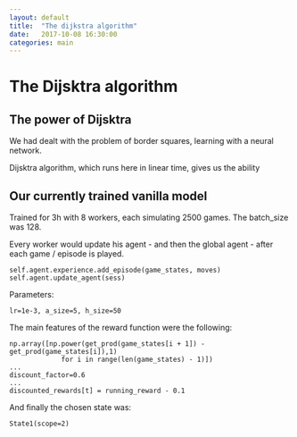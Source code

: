 ```yaml
---
layout: default
title:  "The dijkstra algorithm"
date:   2017-10-08 16:30:00
categories: main
---
```


<style type="text/css">
  {% include center.css %}
</style>

# The Dijsktra algorithm

## The power of Dijsktra

We had dealt with the problem of border squares, learning with a neural network.

Dijsktra algorithm, which runs here in linear time, gives us the ability  

## Our currently trained vanilla model

Trained for 3h with 8 workers, each simulating 2500 games. The batch_size was 128.

Every worker would update his agent - and then the global agent - after each game / episode is played.

```
self.agent.experience.add_episode(game_states, moves)
self.agent.update_agent(sess)
```

Parameters:

```
lr=1e-3, a_size=5, h_size=50
```

The main features of the reward function were the following:

```
np.array([np.power(get_prod(game_states[i + 1]) - get_prod(game_states[i]),1)
             for i in range(len(game_states) - 1)])
...
discount_factor=0.6
...
discounted_rewards[t] = running_reward - 0.1
```

And finally the chosen state was:

```
State1(scope=2)
```